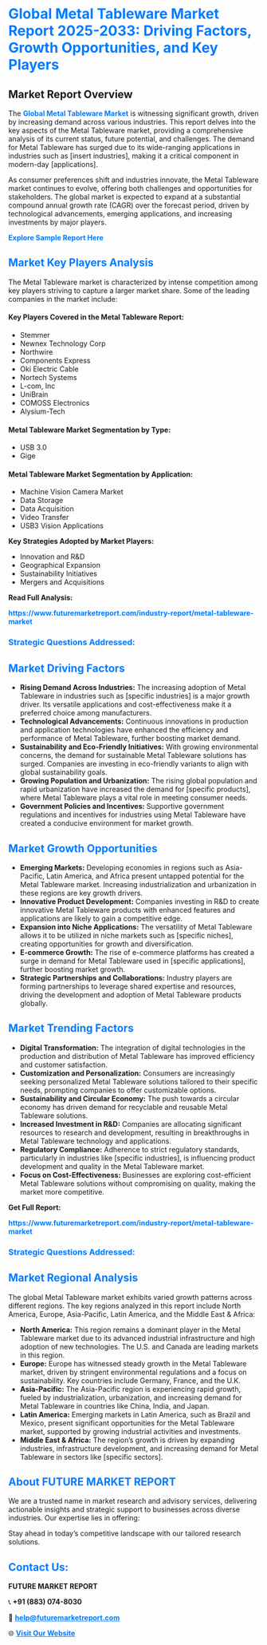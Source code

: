 <h1 style="color: #007BFF;">Global Metal Tableware Market Report 2025-2033: Driving Factors, Growth Opportunities, and Key Players</h1>

<section id="overview">
<h2>Market Report Overview</h2>
<p>The <a href="https://www.futuremarketreport.com/industry-report/metal-tableware-market" style="color: #007BFF; text-decoration: none;"><strong>Global Metal Tableware Market</strong></a> is witnessing significant growth, driven by increasing demand across various industries. This report delves into the key aspects of the Metal Tableware market, providing a comprehensive analysis of its current status, future potential, and challenges. The demand for Metal Tableware has surged due to its wide-ranging applications in industries such as [insert industries], making it a critical component in modern-day [applications].</p>
<p>As consumer preferences shift and industries innovate, the Metal Tableware market continues to evolve, offering both challenges and opportunities for stakeholders. The global market is expected to expand at a substantial compound annual growth rate (CAGR) over the forecast period, driven by technological advancements, emerging applications, and increasing investments by major players.</p>
</section>

<section id="overview">
<p><a href="https://www.futuremarketreport.com/request-sample/reportId=37403" style="color: #007BFF; text-decoration: none;"><strong>Explore Sample Report Here</strong></a></p>
</section>

<section id="key-players">
<h2 style="color: #007BFF;">Market Key Players Analysis</h2>
<p>The Metal Tableware market is characterized by intense competition among key players striving to capture a larger market share. Some of the leading companies in the market include:</p>
<h4>Key Players Covered in the Metal Tableware Report:</h4>
<ul><li>Stemmer</li><li>Newnex Technology Corp</li><li>Northwire</li><li>Components Express</li><li>Oki Electric Cable</li><li>Nortech Systems</li><li>L-com, Inc</li><li>UniBrain</li><li>COMOSS Electronics</li><li>Alysium-Tech</li></ul>
<h4>Metal Tableware Market Segmentation by Type:</h4>
<ul><li>USB 3.0</li><li>Gige</li></ul>

<h4>Metal Tableware Market Segmentation by Application:</h4>
<ul><li>Machine Vision Camera Market</li><li>Data Storage</li><li>Data Acquisition</li><li>Video Transfer</li><li>USB3 Vision Applications</li></ul>
<p><strong>Key Strategies Adopted by Market Players:</strong></p>
<ul>
<li>Innovation and R&D</li>
<li>Geographical Expansion</li>
<li>Sustainability Initiatives</li>
<li>Mergers and Acquisitions</li>
</ul>
</section>

<section>
<p><strong>Read Full Analysis: </strong></p><a href="https://www.futuremarketreport.com/industry-report/metal-tableware-market" style="color: #007BFF; text-decoration: none;"><strong>https://www.futuremarketreport.com/industry-report/metal-tableware-market</strong></a>
<h3 style="color: #007BFF;">Strategic Questions Addressed:</h3>
</section>

<section id="driving-factors">
<h2 style="color: #007BFF;">Market Driving Factors</h2>
<ul>
<li><strong>Rising Demand Across Industries:</strong> The increasing adoption of Metal Tableware in industries such as [specific industries] is a major growth driver. Its versatile applications and cost-effectiveness make it a preferred choice among manufacturers.</li>
<li><strong>Technological Advancements:</strong> Continuous innovations in production and application technologies have enhanced the efficiency and performance of Metal Tableware, further boosting market demand.</li>
<li><strong>Sustainability and Eco-Friendly Initiatives:</strong> With growing environmental concerns, the demand for sustainable Metal Tableware solutions has surged. Companies are investing in eco-friendly variants to align with global sustainability goals.</li>
<li><strong>Growing Population and Urbanization:</strong> The rising global population and rapid urbanization have increased the demand for [specific products], where Metal Tableware plays a vital role in meeting consumer needs.</li>
<li><strong>Government Policies and Incentives:</strong> Supportive government regulations and incentives for industries using Metal Tableware have created a conducive environment for market growth.</li>
</ul>
</section>

<section id="growth-opportunities">
<h2 style="color: #007BFF;">Market Growth Opportunities</h2>
<ul>
<li><strong>Emerging Markets:</strong> Developing economies in regions such as Asia-Pacific, Latin America, and Africa present untapped potential for the Metal Tableware market. Increasing industrialization and urbanization in these regions are key growth drivers.</li>
<li><strong>Innovative Product Development:</strong> Companies investing in R&D to create innovative Metal Tableware products with enhanced features and applications are likely to gain a competitive edge.</li>
<li><strong>Expansion into Niche Applications:</strong> The versatility of Metal Tableware allows it to be utilized in niche markets such as [specific niches], creating opportunities for growth and diversification.</li>
<li><strong>E-commerce Growth:</strong> The rise of e-commerce platforms has created a surge in demand for Metal Tableware used in [specific applications], further boosting market growth.</li>
<li><strong>Strategic Partnerships and Collaborations:</strong> Industry players are forming partnerships to leverage shared expertise and resources, driving the development and adoption of Metal Tableware products globally.</li>
</ul>
</section>

<section id="trending-factors">
<h2 style="color: #007BFF;">Market Trending Factors</h2>
<ul>
<li><strong>Digital Transformation:</strong> The integration of digital technologies in the production and distribution of Metal Tableware has improved efficiency and customer satisfaction.</li>
<li><strong>Customization and Personalization:</strong> Consumers are increasingly seeking personalized Metal Tableware solutions tailored to their specific needs, prompting companies to offer customizable options.</li>
<li><strong>Sustainability and Circular Economy:</strong> The push towards a circular economy has driven demand for recyclable and reusable Metal Tableware solutions.</li>
<li><strong>Increased Investment in R&D:</strong> Companies are allocating significant resources to research and development, resulting in breakthroughs in Metal Tableware technology and applications.</li>
<li><strong>Regulatory Compliance:</strong> Adherence to strict regulatory standards, particularly in industries like [specific industries], is influencing product development and quality in the Metal Tableware market.</li>
<li><strong>Focus on Cost-Effectiveness:</strong> Businesses are exploring cost-efficient Metal Tableware solutions without compromising on quality, making the market more competitive.</li>
</ul>
</section>

<section>
<p><strong>Get Full Report: </strong></p><a href="https://www.futuremarketreport.com/industry-report/metal-tableware-market" style="color: #007BFF; text-decoration: none;"><strong>https://www.futuremarketreport.com/industry-report/metal-tableware-market</strong></a>
<h3 style="color: #007BFF;">Strategic Questions Addressed:</h3>
</section>


<section id="regional-analysis">
<h2 style="color: #007BFF;">Market Regional Analysis</h2>
<p>The global Metal Tableware market exhibits varied growth patterns across different regions. The key regions analyzed in this report include North America, Europe, Asia-Pacific, Latin America, and the Middle East & Africa:</p>
<ul>
<li><strong>North America:</strong> This region remains a dominant player in the Metal Tableware market due to its advanced industrial infrastructure and high adoption of new technologies. The U.S. and Canada are leading markets in this region.</li>
<li><strong>Europe:</strong> Europe has witnessed steady growth in the Metal Tableware market, driven by stringent environmental regulations and a focus on sustainability. Key countries include Germany, France, and the U.K.</li>
<li><strong>Asia-Pacific:</strong> The Asia-Pacific region is experiencing rapid growth, fueled by industrialization, urbanization, and increasing demand for Metal Tableware in countries like China, India, and Japan.</li>
<li><strong>Latin America:</strong> Emerging markets in Latin America, such as Brazil and Mexico, present significant opportunities for the Metal Tableware market, supported by growing industrial activities and investments.</li>
<li><strong>Middle East & Africa:</strong> The region’s growth is driven by expanding industries, infrastructure development, and increasing demand for Metal Tableware in sectors like [specific sectors].</li>
</ul>
</section>

<footer>
<h2 style="color: #007BFF;">About FUTURE MARKET REPORT</h2>
<p>We are a trusted name in market research and advisory services, delivering actionable insights and strategic support to businesses across diverse industries. Our expertise lies in offering:</p>

<p>Stay ahead in today’s competitive landscape with our tailored research solutions.</p>

<h2 style="color: #007BFF;">Contact Us:</h2>
<p><strong>FUTURE MARKET REPORT</strong></p>
<p>📞 <strong>+91 (883) 074-8030</strong></p>
<p>📧 <strong><a href="mailto:help@futuremarketreport.com" style="color: #007BFF;">help@futuremarketreport.com</a></strong></p>
<p>🌐 <strong><a href="https://www.futuremarketreport.com/" style="color: #007BFF;">Visit Our Website</a></strong></p>
</footer>